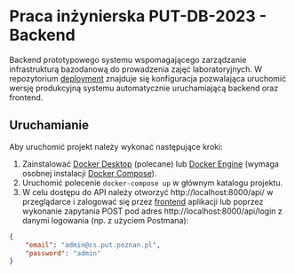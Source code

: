# Praca inżynierska PUT-DB-2023 - Backend
Backend prototypowego systemu wspomagającego zarządzanie infrastrukturą bazodanową do prowadzenia zajęć laboratoryjnych. W repozytorium [deployment](https://github.com/PUT-DB-2023/deployment) znajduje się konfiguracja pozwalająca uruchomić wersję produkcyjną systemu automatycznie uruchamiającą backend oraz frontend.

## Uruchamianie
Aby uruchomić projekt należy wykonać następujące kroki:
1. Zainstalować [Docker Desktop](https://www.docker.com/products/docker-desktop/) (polecane) lub [Docker Engine](https://docs.docker.com/get-docker/) (wymaga osobnej instalacji [Docker Compose](https://docs.docker.com/compose/install/)).
2. Uruchomić polecenie `docker-compose up` w głównym katalogu projektu.
3. W celu dostępu do API należy otworzyć http://localhost:8000/api/ w przeglądarce i zalogować się przez [frontend](https://github.com/PUT-DB-2023/frontend) aplikacji lub poprzez wykonanie zapytania POST pod adres http://localhost:8000/api/login z danymi logowania (np. z użyciem Postmana):
```JSON
{
    "email": "admin@cs.put.poznan.pl",
    "password": "admin"
}
```
